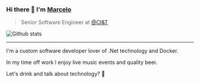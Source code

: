 ### Hi there 👋 I'm [Marcelo](https://www.linkedin.com/in/marcelo-oliveira-0082b8141)

> Senior Software Engineer at [@CI&T](https://github.com/ciandt)

![Github stats](https://github-readme-stats.vercel.app/api?username=mamartins1997&count_private=true&show_icons=true&theme=monokai)


----------------------------------------------------------------

I'm a custom software developer lover of .Net technology and Docker.

In my time off work I enjoy live music events and quality beer.

Let's drink and talk about technology? 🍻


